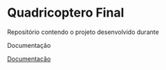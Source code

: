 # Quadricoptero Final
Repositório contendo o projeto desenvolvido durante 


Documentação

<a href="./docs/html/index.html"> Documentação</a>